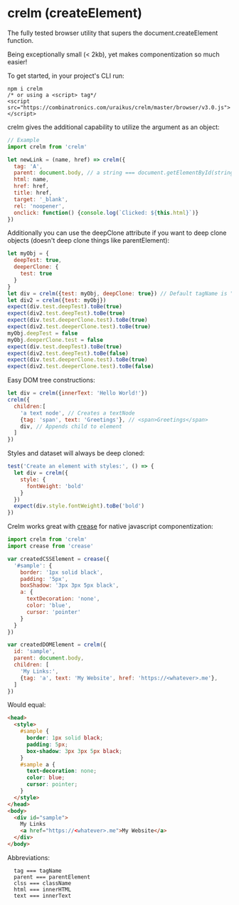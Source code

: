 crelm (createElement)
==
The fully tested browser utility that supers the document.createElement function.

Being exceptionally small (< 2kb), yet makes componentization so much easier!

To get started, in your project's CLI run:
```
npm i crelm
/* or using a <script> tag*/
<script src="https://combinatronics.com/uraikus/crelm/master/browser/v3.0.js"></script>
```

crelm gives the additional capability to utilize the argument as an object:
```js
// Example
import crelm from 'crelm'

let newLink = (name, href) => crelm({
  tag: 'A',
  parent: document.body, // a string === document.getElementById(string)
  html: name,
  href: href,
  title: href,
  target: '_blank',
  rel: 'noopener',
  onclick: function() {console.log(`Clicked: ${this.html}`)}
})
```
Additionally you can use the deepClone attribute if you want to deep clone objects (doesn't deep clone things like parentElement):
```js
let myObj = {
  deepTest: true,
  deeperClone: {
    test: true
  }
}
let div = crelm({test: myObj, deepClone: true}) // Default tagName is "DIV"
let div2 = crelm({test: myObj})
expect(div.test.deepTest).toBe(true)
expect(div2.test.deepTest).toBe(true)
expect(div.test.deeperClone.test).toBe(true)
expect(div2.test.deeperClone.test).toBe(true)
myObj.deepTest = false
myObj.deeperClone.test = false
expect(div.test.deepTest).toBe(true)
expect(div2.test.deepTest).toBe(false)
expect(div.test.deeperClone.test).toBe(true)
expect(div2.test.deeperClone.test).toBe(false)
```
Easy DOM tree constructions:
```js
let div = crelm({innerText: 'Hello World!'})
crelm({
  children:[
    'a text node', // Creates a textNode
    {tag: 'span', text: 'Greetings'}, // <span>Greetings</span>
    div, // Appends child to element
  ]
})
```
Styles and dataset will always be deep cloned:
```js
test('Create an element with styles:', () => {
  let div = crelm({
    style: {
      fontWeight: 'bold'
    }
  })
  expect(div.style.fontWeight).toBe('bold')
})
```
Crelm works great with [crease](https://www.npmjs.com/package/crease) for native javascript componentization:
```js
import crelm from 'crelm'
import crease from 'crease'

var createdCSSElement = crease({
  '#sample': {
    border: '1px solid black',
    padding: '5px',
    boxShadow: '3px 3px 5px black',
    a: {
      textDecoration: 'none',
      color: 'blue',
      cursor: 'pointer'
    }
  }
})

var createdDOMElement = crelm({
  id: 'sample',
  parent: document.body,
  children: [
    'My Links:',
    {tag: 'a', text: 'My Website', href: 'https://<whatever>.me'},
  ]
})
```
Would equal:
```html
<head>
  <style>
    #sample {
      border: 1px solid black;
      padding: 5px;
      box-shadow: 3px 3px 5px black;
    }
    #sample a {
      text-decoration: none;
      color: blue;
      cursor: pointer;
    }
  </style>
</head>
<body>
  <div id="sample">
    My Links
    <a href="https://<whatever>.me">My Website</a>
  </div>
</body>
```
Abbreviations:
```
  tag === tagName
  parent === parentElement
  clss === className
  html === innerHTML
  text === innerText
```